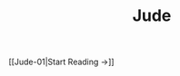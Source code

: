 ﻿---
title: Jude
description: 
permalink: 
aliases:
  - Jude
tags: 
draft:
date:
---

[[Jude-01|Start Reading →]]
